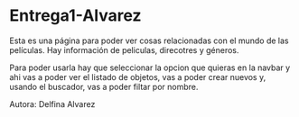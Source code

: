 # Entrega1-Alvarez

Esta es una página para poder ver cosas relacionadas con el mundo de las películas.
Hay información de peliculas, direcotres y géneros.

Para poder usarla hay que seleccionar la opcion que quieras en la navbar y ahi vas a poder ver el listado de objetos, vas a poder crear nuevos y, usando el buscador, vas a poder filtar por nombre.

Autora: Delfina Alvarez
